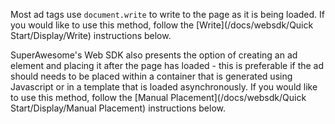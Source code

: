Most ad tags use ```document.write``` to write to the page as it is being loaded. If you would like to use this method, follow the [Write](/docs/websdk/Quick Start/Display/Write) instructions below.

SuperAwesome's Web SDK also presents the option of creating an ad element and placing it after the page has loaded - this is preferable if the ad should needs to be placed within a container that is generated using Javascript or in a template that is loaded asynchronously. If you would like to use this method, follow the [Manual Placement](/docs/websdk/Quick Start/Display/Manual Placement) instructions below.